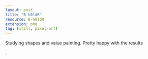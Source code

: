 ```yaml
---
layout: post
title: "B-h0ldR"
resource: B-h0ldR
extension: png
tag: [still, pixel-art]
---
```


Studying shapes and value painting. Pretty happy with the results

.